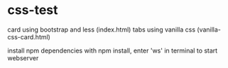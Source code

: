 # css-test
card using bootstrap and less (index.html)
tabs using vanilla css (vanilla-css-card.html)

install npm dependencies with npm install,
enter 'ws' in terminal to start webserver
